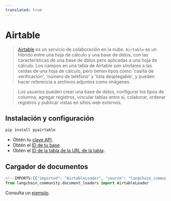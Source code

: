 ```yaml
---
translated: true
---
```


# Airtable

>[Airtable](https://en.wikipedia.org/wiki/Airtable) es un servicio de colaboración en la nube.
`Airtable` es un híbrido entre una hoja de cálculo y una base de datos, con las características de una base de datos pero aplicadas a una hoja de cálculo.
> Los campos en una tabla de Airtable son similares a las celdas de una hoja de cálculo, pero tienen tipos como 'casilla de verificación',
> 'número de teléfono' y 'lista desplegable', y pueden hacer referencia a archivos adjuntos como imágenes.

>Los usuarios pueden crear una base de datos, configurar los tipos de columna, agregar registros, vincular tablas entre sí, colaborar, ordenar registros
> y publicar vistas en sitios web externos.

## Instalación y configuración

```bash
pip install pyairtable
```

* Obtén tu [clave API](https://support.airtable.com/docs/creating-and-using-api-keys-and-access-tokens).
* Obtén el [ID de tu base](https://airtable.com/developers/web/api/introduction).
* Obtén el [ID de la tabla de la URL de la tabla](https://www.highviewapps.com/kb/where-can-i-find-the-airtable-base-id-and-table-id/#:~:text=Both%20the%20Airtable%20Base%20ID,URL%20that%20begins%20with%20tbl).

## Cargador de documentos

```python
<!--IMPORTS:[{"imported": "AirtableLoader", "source": "langchain_community.document_loaders", "docs": "https://api.python.langchain.com/en/latest/document_loaders/langchain_community.document_loaders.airtable.AirtableLoader.html", "title": "Airtable"}]-->
from langchain_community.document_loaders import AirtableLoader
```

Consulta un [ejemplo](/docs/integrations/document_loaders/airtable).
